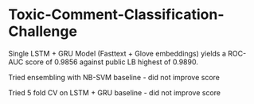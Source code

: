 # Toxic-Comment-Classification-Challenge

Single LSTM + GRU Model (Fasttext + Glove embeddings) yields a ROC-AUC score of 0.9856 against public LB highest of 0.9890.


Tried ensembling with NB-SVM baseline - did not improve score

Tried 5 fold CV on LSTM + GRU baseline - did not improve score
